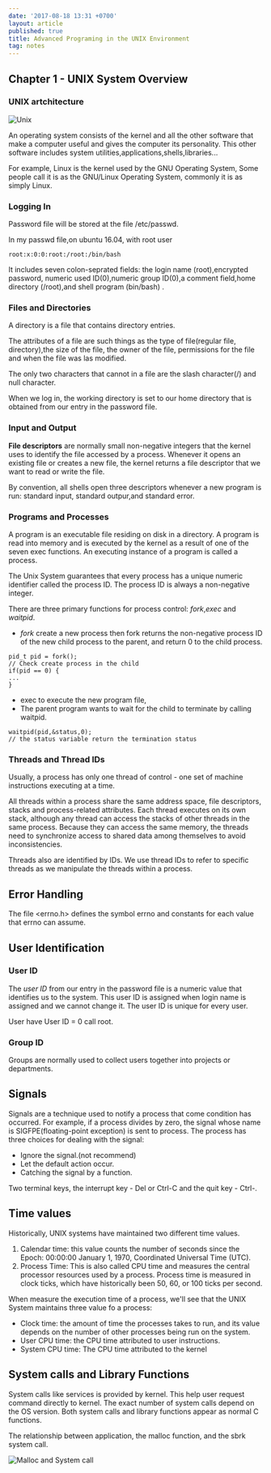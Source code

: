 ```yaml
---
date: '2017-08-18 13:31 +0700'
layout: article
published: true
title: Advanced Programing in the UNIX Environment
tag: notes
---
```

## Chapter 1 - UNIX System Overview

### UNIX artchitecture

![Unix](https://user-images.githubusercontent.com/8192210/29447035-f40eb7fa-8419-11e7-829b-bd1a6ed8508d.png)

An operating system consists of the kernel and all the other software that make a computer useful and gives the computer its personality. This other software includes system utilities,applications,shells,libraries...

For example, Linux is the kernel used by the GNU Operating System, Some people call it is as the GNU/Linux Operating System, commonly it is as simply Linux.

### Logging In

Password file will be stored at the file /etc/passwd.

In my passwd file,on ubuntu 16.04, with root user
```
root:x:0:0:root:/root:/bin/bash 
```
It includes seven colon-seprated fields: the login name (root),encrypted password, numeric used ID(0),numeric group ID(0),a comment field,home directory (/root),and shell program (bin/bash) .

### Files and Directories
A directory is a file that contains directory entries.

The attributes of a file are such things as the type of file(regular file, directory),the size of the file, the owner of the file, permissions for the file and when the file was las modified.

The only two characters that cannot in a file are the slash character(/) and null character.

When we log in, the working directory is set to our home directory that is obtained from our entry in the password file.

### Input and Output
**File descriptors**  are normally small non-negative integers that the kernel uses to identify the file accessed by a process. Whenever it opens an existing file or creates a new file, the kernel returns a file descriptor that we want to read or write the file.

By convention, all shells open three descriptors whenever a new program is run: standard input, standard outpur,and standard error.

### Programs and Processes 
A program is an executable file residing on disk in a directory. A program is read into memory and is executed by the kernel as a result of one of the seven exec functions. An executing instance of a program is called a process.

The Unix System guarantees that every process has a unique numeric identifier called the process ID. The process ID is always a non-negative integer.

There are three primary functions for process control: *fork*,*exec* and *waitpid*.
- *fork* create a new process then fork returns the non-negative process ID of the new child process to the parent, and return 0 to the child process.

```
pid_t pid = fork();
// Check create process in the child
if(pid == 0) {
...
}
```

- exec to execute the new program file,
- The parent program wants to wait for the child to terminate by calling waitpid.
```
waitpid(pid,&status,0);
// the status variable return the termination status
```

### Threads and Thread IDs
Usually, a process has only one thread of control - one set of machine instructions executing at a time.

All threads within a process share the same address space, file descriptors, stacks and process-related attributes. Each thread executes on its own stack, although any thread can access the stacks of other threads in the same process. Because they can access the same memory, the threads need to synchronize access to shared data among themselves to avoid inconsistencies.

Threads also are identified by IDs. We use thread IDs to refer to specific threads as we manipulate the threads within a process.

## Error Handling
The file <errno.h> defines the symbol errno and constants for each value that errno can assume.
## User Identification
### User ID
The *user ID* from our entry in the password file is a numeric value that identifies us to the system. This user ID is assigned when login name is assigned and we cannot change it. The user ID is unique for every user.

User have User ID = 0 call root.
### Group ID
Groups are normally used to collect users together into projects or departments.
## Signals
Signals are a technique used to notify a process that come condition has occurred. For example, if a process divides by zero, the signal whose name is SIGFPE(floating-point exception) is sent to process. The process has three choices for dealing with the signal:
- Ignore the signal.(not recommend)
- Let the default action occur.
- Catching the signal by a function.

Two terminal keys, the interrupt key - Del or Ctrl-C and the quit key - Ctrl-\.

## Time values
Historically, UNIX systems have maintained two different time values.
1. Calendar time: this value counts the number of seconds since the Epoch:
00:00:00 January 1, 1970, Coordinated Universal Time (UTC).
2. Process Time: This is also called CPU time and measures the central processor
resources used by a process. Process time is measured in clock ticks, which
have historically been 50, 60, or 100 ticks per second.

When measure the execution time of a process, we'll see that the UNIX System maintains three value fo a process:
 - Clock time: the amount of time the processes takes to run, and its value depends on the number of other processes being run on the system.
 - User CPU time: the CPU time attributed to user instructions. 
 - System CPU time: The CPU time attributed to the kernel 
 ## System calls and Library Functions
 System calls like services is provided by kernel. This help user request command directly to kernel. The exact number of system calls depend on the OS version.
 Both system calls and library functions appear as normal C functions. 
 
 The relationship between application, the malloc function, and the sbrk system call.
 
 ![Malloc and System call ](https://user-images.githubusercontent.com/8192210/29810126-dedde042-8cc8-11e7-8d89-108e952e9bea.png)
 
 
